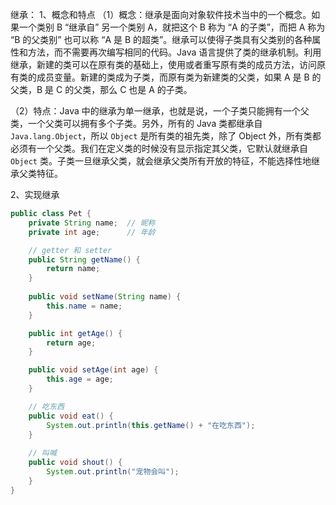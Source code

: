 继承：
1、概念和特点
（1）概念：继承是面向对象软件技术当中的一个概念。如果一个类别 B “继承自” 另一个类别 A，就把这个 B 称为 “A 的子类”，而把 A 称为 “B 的父类别” 也可以称 “A 是 B 的超类”。继承可以使得子类具有父类别的各种属性和方法，而不需要再次编写相同的代码。Java 语言提供了类的继承机制。利用继承，新建的类可以在原有类的基础上，使用或者重写原有类的成员方法，访问原有类的成员变量。新建的类成为子类，而原有类为新建类的父类，如果 A 是 B 的父类，B 是 C 的父类，那么 C 也是 A 的子类。

（2）特点：Java 中的继承为单一继承，也就是说，一个子类只能拥有一个父类，一个父类可以拥有多个子类。另外，所有的 Java 类都继承自 `Java.lang.Object`，所以 `Object` 是所有类的祖先类，除了 Object 外，所有类都必须有一个父类。我们在定义类的时候没有显示指定其父类，它默认就继承自 `Object` 类。子类一旦继承父类，就会继承父类所有开放的特征，不能选择性地继承父类特征。

2、实现继承

```Java
public class Pet {
    private String name;  // 昵称
    private int age;      // 年龄

  	// getter 和 setter
    public String getName() {
        return name;
    }
	
    public void setName(String name) {
        this.name = name;
    }

    public int getAge() {
        return age;
    }

    public void setAge(int age) {
        this.age = age;
    }

    // 吃东西
    public void eat() {
        System.out.println(this.getName() + "在吃东西");
    }
		
  	// 叫喊
    public void shout() {
        System.out.println("宠物会叫");
    }
}


```

